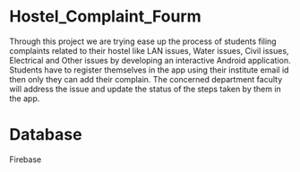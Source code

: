 # Hostel_Complaint_Fourm
Through this project we are trying ease up the process of students filing complaints related to their
hostel like LAN issues, Water issues, Civil issues, Electrical and Other issues by developing an interactive
Android application. Students have to register themselves in the app using their institute email id then
only they can add their complain. The concerned department faculty will address the issue and update
the status of the steps taken by them in the app.
# Database
Firebase
